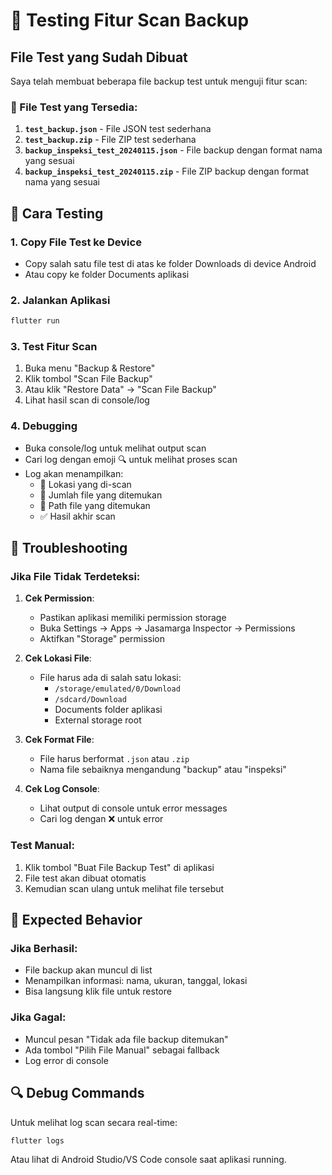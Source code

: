 # 🧪 Testing Fitur Scan Backup

## File Test yang Sudah Dibuat

Saya telah membuat beberapa file backup test untuk menguji fitur scan:

### 📁 File Test yang Tersedia:

1. **`test_backup.json`** - File JSON test sederhana
2. **`test_backup.zip`** - File ZIP test sederhana  
3. **`backup_inspeksi_test_20240115.json`** - File backup dengan format nama yang sesuai
4. **`backup_inspeksi_test_20240115.zip`** - File ZIP backup dengan format nama yang sesuai

## 🔧 Cara Testing

### 1. Copy File Test ke Device
- Copy salah satu file test di atas ke folder Downloads di device Android
- Atau copy ke folder Documents aplikasi

### 2. Jalankan Aplikasi
```bash
flutter run
```

### 3. Test Fitur Scan
1. Buka menu "Backup & Restore"
2. Klik tombol "Scan File Backup" 
3. Atau klik "Restore Data" → "Scan File Backup"
4. Lihat hasil scan di console/log

### 4. Debugging
- Buka console/log untuk melihat output scan
- Cari log dengan emoji 🔍 untuk melihat proses scan
- Log akan menampilkan:
  - 📁 Lokasi yang di-scan
  - 📂 Jumlah file yang ditemukan
  - 📄 Path file yang ditemukan
  - ✅ Hasil akhir scan

## 🐛 Troubleshooting

### Jika File Tidak Terdeteksi:

1. **Cek Permission**:
   - Pastikan aplikasi memiliki permission storage
   - Buka Settings → Apps → Jasamarga Inspector → Permissions
   - Aktifkan "Storage" permission

2. **Cek Lokasi File**:
   - File harus ada di salah satu lokasi:
     - `/storage/emulated/0/Download`
     - `/sdcard/Download` 
     - Documents folder aplikasi
     - External storage root

3. **Cek Format File**:
   - File harus berformat `.json` atau `.zip`
   - Nama file sebaiknya mengandung "backup" atau "inspeksi"

4. **Cek Log Console**:
   - Lihat output di console untuk error messages
   - Cari log dengan ❌ untuk error

### Test Manual:
1. Klik tombol "Buat File Backup Test" di aplikasi
2. File test akan dibuat otomatis
3. Kemudian scan ulang untuk melihat file tersebut

## 📱 Expected Behavior

### Jika Berhasil:
- File backup akan muncul di list
- Menampilkan informasi: nama, ukuran, tanggal, lokasi
- Bisa langsung klik file untuk restore

### Jika Gagal:
- Muncul pesan "Tidak ada file backup ditemukan"
- Ada tombol "Pilih File Manual" sebagai fallback
- Log error di console

## 🔍 Debug Commands

Untuk melihat log scan secara real-time:
```bash
flutter logs
```

Atau lihat di Android Studio/VS Code console saat aplikasi running.
